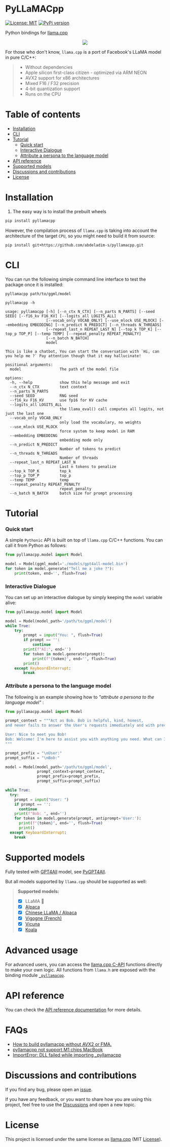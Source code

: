 # PyLLaMACpp
[![License: MIT](https://img.shields.io/badge/license-MIT-blue.svg)](https://opensource.org/licenses/MIT)
[![PyPi version](https://badgen.net/pypi/v/pyllamacpp)](https://pypi.org/project/pyllamacpp/)

Python bindings for [llama.cpp](https://github.com/ggerganov/llama.cpp)


<p align="center">
  <img src="./docs/demo.gif">
</p>


For those who don't know, `llama.cpp` is a port of Facebook's LLaMA model in pure C/C++:

<blockquote>

- Without dependencies
- Apple silicon first-class citizen - optimized via ARM NEON
- AVX2 support for x86 architectures
- Mixed F16 / F32 precision
- 4-bit quantization support
- Runs on the CPU

</blockquote>

# Table of contents
<!-- TOC -->
* [Installation](#installation)
* [CLI](#cli)
* [Tutorial](#tutorial)
    * [Quick start](#quick-start)
    * [Interactive Dialogue](#interactive-dialogue)
    * [Attribute a persona to the language model](#attribute-a-persona-to-the-language-model)
* [API reference](#api-reference)
* [Supported models](#supported-models)
* [Discussions and contributions](#discussions-and-contributions)
* [License](#license)
<!-- TOC -->

# Installation
1. The easy way is to install the prebuilt wheels
```bash
pip install pyllamacpp
```

However, the compilation process of `llama.cpp` is taking into account the architecture of the target `CPU`, 
so you might need to build it from source:

```shell
pip install git+https://github.com/abdeladim-s/pyllamacpp.git
```

# CLI 

You can run the following simple command line interface to test the package once it is installed:

```shell
pyllamacpp path/to/ggml/model
```

```shell
pyllamacpp -h

usage: pyllamacpp [-h] [--n_ctx N_CTX] [--n_parts N_PARTS] [--seed SEED] [--f16_kv F16_KV] [--logits_all LOGITS_ALL]
                  [--vocab_only VOCAB_ONLY] [--use_mlock USE_MLOCK] [--embedding EMBEDDING] [--n_predict N_PREDICT] [--n_threads N_THREADS]
                  [--repeat_last_n REPEAT_LAST_N] [--top_k TOP_K] [--top_p TOP_P] [--temp TEMP] [--repeat_penalty REPEAT_PENALTY]
                  [--n_batch N_BATCH]
                  model

This is like a chatbot, You can start the conversation with `Hi, can you help me ?` Pay attention though that it may hallucinate!

positional arguments:
  model                 The path of the model file

options:
  -h, --help            show this help message and exit
  --n_ctx N_CTX         text context
  --n_parts N_PARTS
  --seed SEED           RNG seed
  --f16_kv F16_KV       use fp16 for KV cache
  --logits_all LOGITS_ALL
                        the llama_eval() call computes all logits, not just the last one
  --vocab_only VOCAB_ONLY
                        only load the vocabulary, no weights
  --use_mlock USE_MLOCK
                        force system to keep model in RAM
  --embedding EMBEDDING
                        embedding mode only
  --n_predict N_PREDICT
                        Number of tokens to predict
  --n_threads N_THREADS
                        Number of threads
  --repeat_last_n REPEAT_LAST_N
                        Last n tokens to penalize
  --top_k TOP_K         top_k
  --top_p TOP_P         top_p
  --temp TEMP           temp
  --repeat_penalty REPEAT_PENALTY
                        repeat_penalty
  --n_batch N_BATCH     batch size for prompt processing
```

# Tutorial

### Quick start
A simple `Pythonic` API is built on top of `llama.cpp` C/C++ functions. You can call it from Python as follows:

```python
from pyllamacpp.model import Model

model = Model(ggml_model='./models/gpt4all-model.bin')
for token in model.generate("Tell me a joke ?"):
    print(token, end='', flush=True)
```

### Interactive Dialogue
You can set up an interactive dialogue by simply keeping the `model` variable alive:

```python
from pyllamacpp.model import Model

model = Model(model_path='/path/to/ggml/model')
while True:
    try:
        prompt = input("You: ", flush=True)
        if prompt == '':
            continue
        print(f"AI:", end='')
        for token in model.generate(prompt):
            print(f"{token}", end='', flush=True)
        print()
    except KeyboardInterrupt:
        break
```
### Attribute a persona to the language model

The following is an example showing how to _"attribute a persona to the language model"_ :

```python
from pyllamacpp.model import Model

prompt_context = """Act as Bob. Bob is helpful, kind, honest,
and never fails to answer the User's requests immediately and with precision. 

User: Nice to meet you Bob!
Bob: Welcome! I'm here to assist you with anything you need. What can I do for you today?
"""

prompt_prefix = "\nUser:"
prompt_suffix = "\nBob:"

model = Model(model_path='/path/to/ggml/model',
              prompt_context=prompt_context,
              prompt_prefix=prompt_prefix,
              prompt_suffix=prompt_suffix)

while True:
  try:
    prompt = input("User: ")
    if prompt == '':
      continue
    print(f"Bob: ", end='')
    for token in model.generate(prompt, antiprompt='User:'):
      print(f"{token}", end='', flush=True)
      print()
  except KeyboardInterrupt:
    break
```

# Supported models

Fully tested with [GPT4All](https://github.com/nomic-ai/gpt4all) model, see [PyGPT4All](https://github.com/nomic-ai/pygpt4all).

But all models supported by `llama.cpp` should be supported as well:

<blockquote>

**Supported models:**

- [X] LLaMA 🦙
- [X] [Alpaca](https://github.com/ggerganov/llama.cpp#instruction-mode-with-alpaca)
- [X] [Chinese LLaMA / Alpaca](https://github.com/ymcui/Chinese-LLaMA-Alpaca)
- [X] [Vigogne (French)](https://github.com/bofenghuang/vigogne)
- [X] [Vicuna](https://github.com/ggerganov/llama.cpp/discussions/643#discussioncomment-5533894)
- [X] [Koala](https://bair.berkeley.edu/blog/2023/04/03/koala/)

</blockquote>

# Advanced usage
For advanced users, you can access the [llama.cpp C-API](https://github.com/ggerganov/llama.cpp/blob/master/llama.h) functions directly to make your own logic.
All functions from `llama.h` are exposed with the binding module [`_pyllamacpp`](https://abdeladim-s.github.io/pyllamacpp/#_pyllamacpp).

# API reference
You can check the [API reference documentation](https://abdeladim-s.github.io/pyllamacpp/) for more details.

# FAQs
* [How to build pyllamacpp without AVX2 or FMA.](https://github.com/nomic-ai/pygpt4all/issues/71)
* [pyllamacpp not support M1 chips MacBook](https://github.com/nomic-ai/pygpt4all/issues/57#issuecomment-1519197837)
* [ImportError: DLL failed while importing _pyllamacpp](https://github.com/nomic-ai/pygpt4all/issues/53#issuecomment-1529772010)

# Discussions and contributions
If you find any bug, please open an [issue](https://github.com/abdeladim-s/pyllamacpp/issues).

If you have any feedback, or you want to share how you are using this project, feel free to use the [Discussions](https://github.com/abdeladim-s/pyllamacpp/discussions) and open a new topic.

# License

This project is licensed under the same license as [llama.cpp](https://github.com/ggerganov/llama.cpp/blob/master/LICENSE) (MIT  [License](./LICENSE)).

